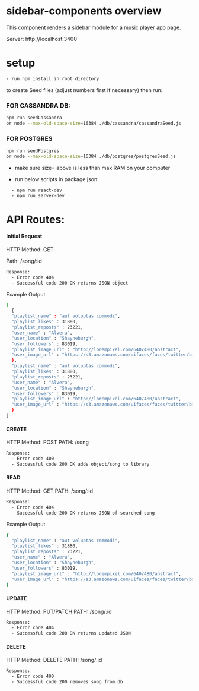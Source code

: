 # sidebar-components overview
This component renders a sidebar module for a music player app page.

Server: http://localhost:3400

# setup 
``` sh
- run npm install in root directory
```


to create Seed files (adjust numbers first if necessary)
then run:

### FOR CASSANDRA DB:
``` sh
npm run seedCassandra
or node --max-old-space-size=16384 ./db/cassandra/cassandraSeed.js
```

### FOR POSTGRES
``` sh
npm run seedPostgres
or node --max-old-space-size=16384 ./db/postgres/postgresSeed.js
```
* make sure size= above is less than max RAM on your computer


- run below scripts in package.json:
```sh
  - npm run react-dev
  - npm run server-dev
  ```

# API Routes:

#### Initial Request
HTTP Method: GET 

Path: /song/:id

```sh
Response: 
  - Error code 404 
  - Successful code 200 OK returns JSON object
```
Example Output 
```sh
[
  { 
  "playlist_name" : "aut voluptas commodi", 
  "playlist_likes" : 31880, 
  "playlist_reposts" : 23221, 
  "user_name" : "Alvera", 
  "user_location" : "Shayneburgh", 
  "user_followers" : 83019, 
  "playlist_image_url" : "http://lorempixel.com/640/480/abstract", 
  "user_image_url" : "https://s3.amazonaws.com/uifaces/faces/twitter/bighanddesign/128.jpg" 
  },
  "playlist_name" : "aut voluptas commodi", 
  "playlist_likes" : 31880, 
  "playlist_reposts" : 23221, 
  "user_name" : "Alvera", 
  "user_location" : "Shayneburgh", 
  "user_followers" : 83019, 
  "playlist_image_url" : "http://lorempixel.com/640/480/abstract", 
  "user_image_url" : "https://s3.amazonaws.com/uifaces/faces/twitter/bighanddesign/128.jpg" 
  }
]
```

#### CREATE 
HTTP Method: POST
PATH: /song
```sh
Response:
  - Error code 400
  - Successful code 200 OK adds object/song to library
```

#### READ
HTTP Method: GET
PATH: /song/:id
```sh
Response:
  - Error code 404
  - Successful code 200 OK returns JSON of searched song
```
Example Output 
```sh
{
  "playlist_name" : "aut voluptas commodi", 
  "playlist_likes" : 31880, 
  "playlist_reposts" : 23221, 
  "user_name" : "Alvera", 
  "user_location" : "Shayneburgh", 
  "user_followers" : 83019, 
  "playlist_image_url" : "http://lorempixel.com/640/480/abstract", 
  "user_image_url" : "https://s3.amazonaws.com/uifaces/faces/twitter/bighanddesign/128.jpg" 
}
```

#### UPDATE
HTTP Method: PUT/PATCH
PATH: /song/:id
```sh
Response: 
  - Error code 404
  - Successful code 200 OK returns updated JSON
```

#### DELETE
HTTP Method: DELETE
PATH: /song/:id
```sh
Response:
  - Error code 400
  - Successful code 200 removes song from db
  ```
